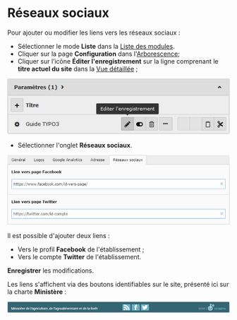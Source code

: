 # Réseaux sociaux

Pour ajouter ou modifier les liens vers les réseaux sociaux :

* Sélectionner le mode **Liste** dans la [Liste des modules](../premiers-pas/se-reperer-dans-le-backend.md).
* Cliquer sur la page **Configuration** dans l'[Arborescence](../premiers-pas/se-reperer-dans-le-backend.md);
* Cliquer sur l’icône **Éditer l'enregistrement** sur la ligne comprenant le **titre actuel du site** dans la [Vue détaillée](../premiers-pas/se-reperer-dans-le-backend.md) ;

![](../../.gitbook/assets/config_edit%20%281%29.png)

* Sélectionner l'onglet **Réseaux sociaux**.

![](../../.gitbook/assets/edit_social_network.png)

Il est possible d'ajouter deux liens :

* Vers le profil **Facebook** de l'établissement ;
* Vers le compte **Twitter** de l'établissement.

**Enregistrer** les modifications.

Les liens s'affichent via des boutons identifiables sur le site, présenté ici sur la charte **Ministère** :

![](../../.gitbook/assets/social_network_minister.png)

